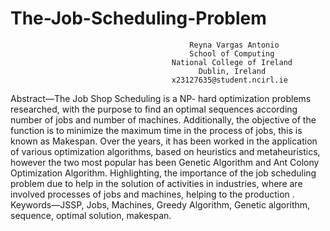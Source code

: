 # The-Job-Scheduling-Problem

                                            Reyna Vargas Antonio
                                            School of Computing
                                        National College of Ireland
                                              Dublin, Ireland 
                                        x23127635@student.ncirl.ie

Abstract—The Job Shop Scheduling is a NP- hard optimization problems researched, with the purpose to find an optimal sequences according number of jobs and number of machines. Additionally,  the objective of the function is to minimize the maximum time in the process of  jobs, this is known as Makespan. Over the years, it has been worked in the application of various optimization algorithms,  based on heuristics and metaheuristics, however the two most popular has been Genetic Algorithm and Ant Colony Optimization Algorithm. Highlighting, the importance of the job scheduling problem due to help in the solution of activities in industries, where are involved processes of jobs and machines, helping to the production .
Keywords—JSSP,  Jobs, Machines, Greedy Algorithm, Genetic algorithm, sequence, optimal solution, makespan.                                
